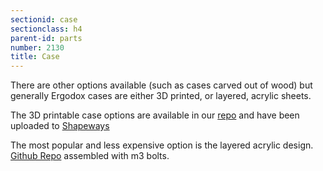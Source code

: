 ```yaml
---
sectionid: case 
sectionclass: h4
parent-id: parts 
number: 2130
title: Case
---
```

There are other options available (such as cases carved out of wood) but generally Ergodox cases are either 3D printed, or  layered, acrylic sheets.

The 3D printable case options are available in our [repo](https://github.com/Ergodox-io/ergodox-case) and have been uploaded to [Shapeways](http://www.shapeways.com/shops/Dox)

The most popular and less expensive option is the layered acrylic design.
[Github Repo](https://github.com/Ergodox-io/ErgoDox/tree/master/ErgoDox%20Acrylic%20Case) assembled with m3 bolts.

